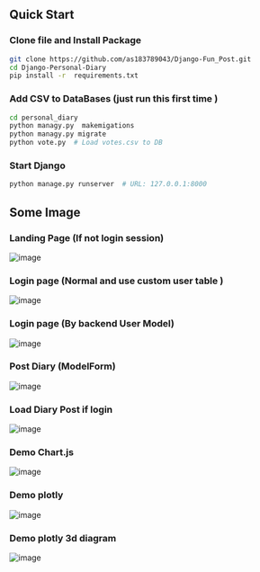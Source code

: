 ## Quick Start 

### Clone file and Install  Package 
```bash
git clone https://github.com/as183789043/Django-Fun_Post.git
cd Django-Personal-Diary
pip install -r  requirements.txt
```
###   Add CSV  to DataBases  (just run this first time )
```bash
cd personal_diary
python managy.py  makemigations
python managy.py migrate
python vote.py  # Load votes.csv to DB
```
### Start Django
```bash
python manage.py runserver  # URL: 127.0.0.1:8000
```


## Some Image

### Landing Page (If not login session)
![image](https://github.com/as183789043/Django-Personal-Diary/assets/56618553/e129d612-37d1-4fb3-b7a6-4cdf0b26f9d5)

###  Login page (Normal and use  custom user table )
![image](https://github.com/as183789043/Django-Personal-Diary/assets/56618553/d5fac61a-bad8-4162-b165-e212c912499c)

### Login page (By backend User Model)
![image](https://github.com/as183789043/Django-Personal-Diary/assets/56618553/70cb7231-8095-4d9d-b924-ac41a49ab7e3)

### Post Diary (ModelForm)
![image](https://github.com/as183789043/Django-Personal-Diary/assets/56618553/e56fb5d7-93ca-45a3-8a68-bbe8bb887673)


### Load Diary Post if login 
![image](https://github.com/as183789043/Django-Personal-Diary/assets/56618553/58433d40-265c-484d-8744-90d86f53b253)

### Demo Chart.js 
![image](https://github.com/as183789043/Django-Personal-Diary/assets/56618553/405d0c50-618d-47d9-8aee-db95efcc6fd3)



### Demo plotly 
![image](https://github.com/as183789043/Django-Personal-Diary/assets/56618553/4eee0a45-ec2f-4499-9eba-1d6bba51b3e9)


### Demo plotly 3d diagram
![image](https://github.com/as183789043/Django-Personal-Diary/assets/56618553/c7f8befb-6a1a-47b1-8f17-e758584df8df)
